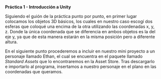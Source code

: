 **Práctica 1 - Introducción a Unity**

Siguiendo el guión de la práctica punto por punto, en primer lugar colocamos los objetos 3D básicos, los cuales en nuestro caso escogí dos esferas que coloqué una encima de la otra utilizando las coordenadas x, y, z. Donde la única coordenada que se diferencia en ambos objetos es la del eje y, ya que de esta manera estarán en la misma posición pero a diferente altura.

En el siguiente punto procederemos a incluir en nuestro mini proyecto a un personaje llamado Ethan, el cual se encuentra en el paquete llamado _Standard Assets_ que lo encontraremos en la Asset Store. Tras descargarlo e importarlo al programa, insertamos a nuestro personaje en el plano en las coordenadas que queramos.

